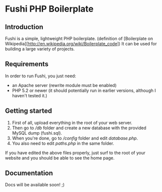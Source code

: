 Fushi PHP Boilerplate
=====================



Introduction
------------

Fushi is a simple, lightweight PHP boilerplate. (definition of [Boilerplate on Wikipedia][http://en.wikipedia.org/wiki/Boilerplate_code])
It can be used for building a large variety of projects.



Requirements
------------

In order to run Fushi, you just need:
- an Apache server (rewrite module must be enabled) 
- PHP 5.2 or newer (it should potentially run in earlier versions, although I haven't tested it.)



Getting started
---------------

1. First of all, upload everything in the root of your web server.
2. Then go to */db* folder and create a new database with the provided MySQL dump (fushi.sql).
3. When you're done, go to */config* folder and edit *database.php*.
4. You also need to edit *paths.php* in the same folder.

If you have edited the above files properly, just surf to the root of your website and you should be able to see the home page.



Documentation
-------------

Docs will be available soon! ;)